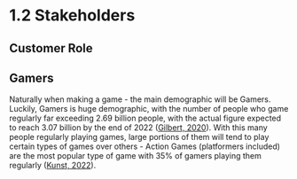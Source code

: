 # 1.2 Stakeholders

## Customer Role

## Gamers

Naturally when making a game - the main demographic will be Gamers. Luckily, Gamers is huge demographic, with the number of people who game regularly far exceeding 2.69 billion people, with the actual figure expected to reach 3.07 billion by the end of 2022 ([Gilbert, 2020](../reference-list.md)). With this many people regularly playing games, large portions of them will tend to play certain types of games over others - Action Games (platformers included) are the most popular type of game with 35% of gamers playing them regularly ([Kunst, 2022](../reference-list.md)).

